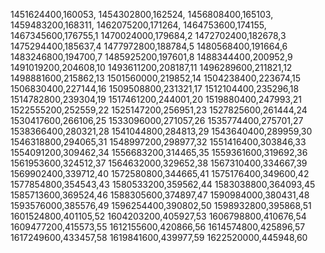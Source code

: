 1451624400,160053,
1454302800,162524,
1456808400,165103,
1459483200,168311,
1462075200,171264,
1464753600,174155,
1467345600,176755,1
1470024000,179684,2
1472702400,182678,3
1475294400,185637,4
1477972800,188784,5
1480568400,191664,6
1483246800,194700,7
1485925200,197601,8
1488344400,200952,9
1491019200,204608,10
1493611200,208187,11
1496289600,211821,12
1498881600,215862,13
1501560000,219852,14
1504238400,223674,15
1506830400,227144,16
1509508800,231321,17
1512104400,235296,18
1514782800,239304,19
1517461200,244001,20
1519880400,247993,21
1522555200,252559,22
1525147200,256951,23
1527825600,261444,24
1530417600,266106,25
1533096000,271057,26
1535774400,275701,27
1538366400,280321,28
1541044800,284813,29
1543640400,289959,30
1546318800,294065,31
1548997200,298977,32
1551416400,303846,33
1554091200,309462,34
1556683200,314465,35
1559361600,319692,36
1561953600,324512,37
1564632000,329652,38
1567310400,334667,39
1569902400,339712,40
1572580800,344665,41
1575176400,349600,42
1577854800,354543,43
1580533200,359562,44
1583038800,364093,45
1585713600,369524,46
1588305600,374897,47
1590984000,380431,48
1593576000,385576,49
1596254400,390802,50
1598932800,395868,51
1601524800,401105,52
1604203200,405927,53
1606798800,410676,54
1609477200,415573,55
1612155600,420866,56
1614574800,425896,57
1617249600,433457,58
1619841600,439977,59
1622520000,445948,60
